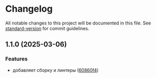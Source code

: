 # Changelog

All notable changes to this project will be documented in this file. See [standard-version](https://github.com/conventional-changelog/standard-version) for commit guidelines.

## 1.1.0 (2025-03-06)


### Features

* добавляет сборку и линтеры ([60860f4](https://github.com/qoudo/webpack-react/commit/60860f4d8ae12e461b35ed0b8de0d6d01706216f))
